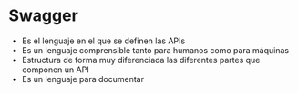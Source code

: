 # Swagger

* Es el lenguaje en el que se definen las APIs
* Es un lenguaje comprensible tanto para humanos como para máquinas
* Estructura de forma muy diferenciada las diferentes partes que componen un API
* Es un lenguaje para documentar
